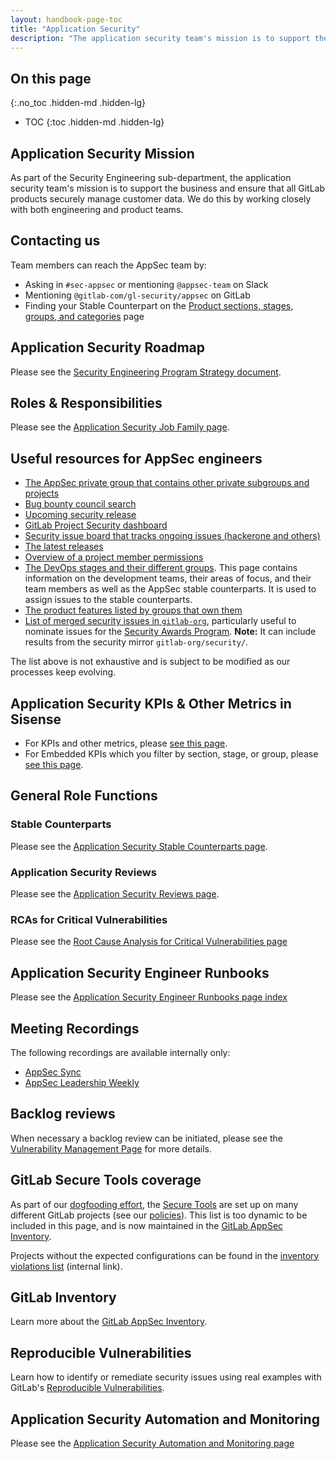 ```yaml
---
layout: handbook-page-toc
title: "Application Security"
description: "The application security team's mission is to support the business and ensure that all GitLab products securely manage customer data."
---
```


## On this page
{:.no_toc .hidden-md .hidden-lg}

- TOC
{:toc .hidden-md .hidden-lg}

## Application Security Mission

As part of the Security Engineering sub-department, the application security team's mission is to support the business and ensure that all GitLab products securely manage customer data. We do this by working closely with both engineering and product teams.

## Contacting us

Team members can reach the AppSec team by:

- Asking in `#sec-appsec` or mentioning `@appsec-team` on Slack
- Mentioning `@gitlab-com/gl-security/appsec` on GitLab
- Finding your Stable Counterpart on the [Product sections, stages, groups, and categories](https://about.gitlab.com/handbook/product/categories/) page

## Application Security Roadmap

Please see the [Security Engineering Program Strategy document][9].

## Roles & Responsibilities

Please see the [Application Security Job Family page][6].

## Useful resources for AppSec engineers

* [The AppSec private group that contains other private subgroups and projects](https://gitlab.com/gitlab-com/gl-security/appsec)
* [Bug bounty council search](https://gitlab.com/gitlab-com/gl-security/engineering/-/issues?label_name%5B%5D=Bug+Bounty+Council)
* [Upcoming security release](https://gitlab.com/gitlab-org/gitlab/-/issues?sort=created_date&state=opened&label_name%5B%5D=upcoming+security+release)
* [GitLab Project Security dashboard](https://gitlab.com/gitlab-org/gitlab/-/security/dashboard/?project_id=278964&scope=dismissed&page=1&days=90)
* [Security issue board that tracks ongoing issues (hackerone and others)](https://gitlab.com/groups/gitlab-org/-/boards/1216545?label_name[]=security)
* [The latest releases](https://gitlab.com/gitlab-org/gitlab/-/tags)
* [Overview of a project member permissions](https://gitlab.com/help/user/permissions)
* [The DevOps stages and their different groups](https://about.gitlab.com/handbook/product/categories/). This page contains information on the development teams, their areas of focus, and their team members as well as the AppSec stable counterparts. It is used to assign issues to the stable counterparts.
* [The product features listed by groups that own them](https://about.gitlab.com/handbook/product/categories/features/)
* [List of merged security issues in `gitlab-org`](https://gitlab.com/groups/gitlab-org/-/merge_requests?scope=all&state=merged&label_name%5B%5D=security&milestone_title=%23upcoming&not%5Blabel_name%5D%5B%5D=security-awards%3A%3Aawarded&not%5Blabel_name%5D%5B%5D=security-awards%3A%3Anomination), particularly useful to nominate issues for the [Security Awards Program](/handbook/security/security-awards-program.html). **Note:** It can include results from the security mirror `gitlab-org/security/`.

The list above is not exhaustive and is subject to be modified as our processes keep evolving.

## Application Security KPIs & Other Metrics in Sisense

* For KPIs and other metrics, please [see this page][7].
* For Embedded KPIs which you filter by section, stage, or group, please [see this page][8].

## General Role Functions

### Stable Counterparts

Please see the [Application Security Stable Counterparts page][4].

### Application Security Reviews

Please see the [Application Security Reviews page][1].

### RCAs for Critical Vulnerabilities

Please see the [Root Cause Analysis for Critical Vulnerabilities page][10]

## Application Security Engineer Runbooks

Please see the [Application Security Engineer Runbooks page index][5]

## Meeting Recordings

The following recordings are available internally only:

* [AppSec Sync](https://drive.google.com/drive/folders/1sxnBhPNDofWg5JmKqrhEl5y4_aWldTbt)
* [AppSec Leadership Weekly](https://drive.google.com/drive/folders/1jyNYP2AOqoOPqr4qGMuh7PGha_j-7brb)

## Backlog reviews

When necessary a backlog review can be initiated, please see the [Vulnerability Management Page][3] for more details.

## GitLab Secure Tools coverage

As part of our [dogfooding effort](/handbook/product/product-processes/#dogfood-everything), 
the [Secure Tools](https://docs.gitlab.com/ee/user/application_security/) are set up on many different GitLab projects (see our [policies](/handbook/security/security-engineering/application-security/inventory.html#policies)).
This list is too dynamic to be included in this page, and is now maintained in the [GitLab AppSec Inventory](./inventory.html).

Projects without the expected configurations can be found in the [inventory violations list](https://gitlab.com/gitlab-com/gl-security/engineering-and-research/inventory/-/issues) (internal link).

## GitLab Inventory

Learn more about the [GitLab AppSec Inventory](./inventory.html).

## Reproducible Vulnerabilities

Learn how to identify or remediate security issues using real examples with GitLab's [Reproducible Vulnerabilities][11].

## Application Security Automation and Monitoring

Please see the [Application Security Automation and Monitoring page][12]

[1]: /handbook/security/security-engineering/application-security/appsec-reviews.html
[3]: /handbook/security/security-engineering/application-security/vulnerability-management.html
[4]: /handbook/security/security-engineering/application-security/stable-counterparts.html
[5]: /handbook/security/security-engineering/application-security/runbooks
[6]: /job-families/security/application-security/
[7]: https://app.periscopedata.com/app/gitlab/641782/Appsec-hackerone-vulnerability-metrics
[8]: https://app.periscopedata.com/app/gitlab/758795/Appsec-Embedded-Dashboard
[9]: https://docs.google.com/document/d/1Mba9ZhuVr2qBkvR7AqzNTUFMUTapJqiXkPUqc9Gr8io/edit
[10]: /handbook/security/root-cause-analysis.html
[11]: /handbook/security/security-engineering/application-security/reproducible-vulnerabilities.html
[12]: /handbook/security/security-engineering/application-security/application-security-automation-monitoring.html